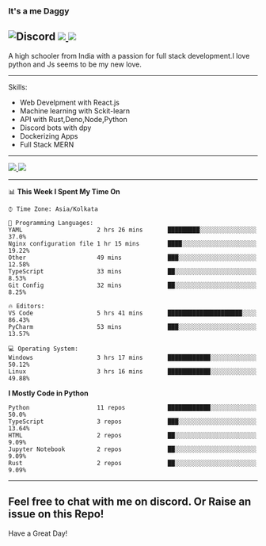 
### It's a me Daggy

![Discord](https://img.shields.io/discord/491175207122370581?color=black&label=Discord&logo=discord) ![](https://img.shields.io/endpoint?url=https://dev.discordprofiles.me/api/badge/vscode/491174779278065689)<a href="https://github.com/Daggy1234">
  <img src="https://komarev.com/ghpvc/?username=Daggy1234&style=flat-square" />
</a>
 ----

A high schooler from India with a passion for full stack development.I love python and Js seems to be my new love. 

-----

Skills:

- Web Develpment with React.js
- Machine learning with Sckit-learn
- API with Rust,Deno,Node,Python
- Discord bots with dpy
- Dockerizing Apps
- Full Stack MERN

-----
<a href="https://github.com/Daggy1234">
  <img src="https://github-readme-stats.vercel.app/api?username=Daggy1234&show_icons=true&hide_border=true" />
</a><a href="https://github.com/Daggy1234">
  <img src="https://github-readme-stats.vercel.app/api/top-langs/?username=Daggy1234&layout=compact&langs_count=9&hide=css,html" />
</a>

---

<!--START_SECTION:waka-->
📊 **This Week I Spent My Time On** 

```text
⌚︎ Time Zone: Asia/Kolkata

💬 Programming Languages: 
YAML                     2 hrs 26 mins       █████████░░░░░░░░░░░░░░░░   37.0% 
Nginx configuration file 1 hr 15 mins        ████░░░░░░░░░░░░░░░░░░░░░   19.22% 
Other                    49 mins             ███░░░░░░░░░░░░░░░░░░░░░░   12.58% 
TypeScript               33 mins             ██░░░░░░░░░░░░░░░░░░░░░░░   8.53% 
Git Config               32 mins             ██░░░░░░░░░░░░░░░░░░░░░░░   8.25%

🔥 Editors: 
VS Code                  5 hrs 41 mins       █████████████████████░░░░   86.43% 
PyCharm                  53 mins             ███░░░░░░░░░░░░░░░░░░░░░░   13.57%

💻 Operating System: 
Windows                  3 hrs 17 mins       ████████████░░░░░░░░░░░░░   50.12% 
Linux                    3 hrs 16 mins       ████████████░░░░░░░░░░░░░   49.88%

```

**I Mostly Code in Python** 

```text
Python                   11 repos            ████████████░░░░░░░░░░░░░   50.0% 
TypeScript               3 repos             ███░░░░░░░░░░░░░░░░░░░░░░   13.64% 
HTML                     2 repos             ██░░░░░░░░░░░░░░░░░░░░░░░   9.09% 
Jupyter Notebook         2 repos             ██░░░░░░░░░░░░░░░░░░░░░░░   9.09% 
Rust                     2 repos             ██░░░░░░░░░░░░░░░░░░░░░░░   9.09%

```



<!--END_SECTION:waka-->

---

Feel free to chat with me on discord. Or Raise an issue on this Repo!
-----
Have a Great Day!
